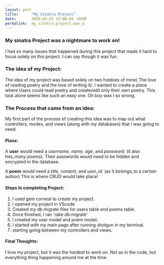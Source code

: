 ```yaml
---
layout: post
title:      "My Sinatra Project"
date:       2020-02-25 13:00:04 -0500
permalink:  my_sinatra_project_was_a
---
```



### My sinatra Project was a nightmare to work on!
I had so many issues that happened during this project that made it hard to focus solely on this project. I can say though it was fun. 

### **The idea of my Project:** 
The idea of my project was based solely on two hobbies of mine( The love of reading poetry and the love of writing it). I wanted to create a place where Users could read poetry and create/edit only their own poetry. This task alone seems like such an easy one.  Oh boy was I so wrong.

### **The Process that came from an idea:** 
My first part of the process of creating this idea was to map out what controllers, modes, and views (along with my databases) that I was going to need.

 #### Plans:
 
A **user** would need a *username, name, age*, and *password*. (it also *has_many poems*). Their passwords would need to be hidden and encrypted in the database.
 
 A **poem** would need a *title, content*, and *user_id*. (as it *belongs_to* a certain author) This is where CRUD would take place!

#### Steps In completing Project:
1.  I used gem corneal to create my project.
2.  I opened my project in VScode
3.  Created my db migrate files for users table and poems table.
4.  Once finished, I ran 'rake db:migrate'
5.  I created my user model and poem model.
6.  I started with my main page after running shotgun in my terminal.
7.   starting going between my controllers and views. 

#### Final Thoughts: 

I love my project, but it was the hardest to work on. Not as in the code, but everything thing happening around me at the time.
 

																																																			 
